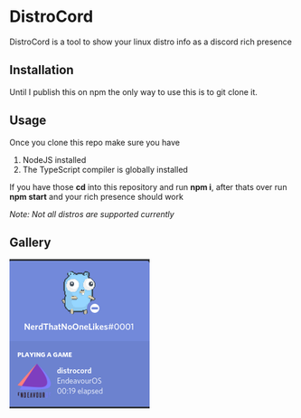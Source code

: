 # DistroCord

DistroCord is a tool to show your linux distro info as a discord rich presence

## Installation

Until I publish this on npm the only way to use this is to git clone it.

## Usage
Once you clone this repo make sure you have 

1. NodeJS installed
2. The TypeScript compiler is globally installed

If you have those **cd** into this repository and run **npm i**, after thats over run **npm start** and your rich presence should work

*Note: Not all distros are supported currently*

## Gallery
![Example](./screenshots/example.png)